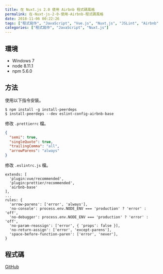 ```yaml
---
title: 在 Nuxt.js 2.0 使用 Airbnb 程式碼風格
permalink: 在-Nuxt-js-2-0-使用-Airbnb-程式碼風格
date: 2018-11-06 00:22:26
tags: ["程式寫作", "JavaScript", "Vue.js", "Nuxt.js", "JSLint", "Airbnb"]
categories: ["程式寫作", "JavaScript", "Nuxt.js"]
---
```


## 環境
- Windows 7
- node 8.11.1
- npm 5.6.0

## 方法
使用以下指令安裝。
```
$ npm install -g install-peerdeps
$ install-peerdeps --dev eslint-config-airbnb-base
```

修改 `.prettierrc` 檔。
```JSON
{
  "semi": true,
  "singleQuote": true,
  "trailingComma": "all",
  "arrowParens": "always"
}
```

修改 `.eslintrc.js` 檔。
```JS
extends: [
  'plugin:vue/recommended',
  'plugin:prettier/recommended',
  'airbnb-base'
],
...
rules: {
  'arrow-parens': ['error', 'always'],
  'no-console': process.env.NODE_ENV === 'production' ? 'error' : 'off',
  'no-debugger': process.env.NODE_ENV === 'production' ? 'error' : 'off',
  'no-param-reassign': ['error', { 'props': false }],
  'no-return-assign': ['error', 'except-parens'],
  'space-before-function-paren': ['error', 'never'],
}
```

## 程式碼
[GitHub](https://github.com/memochou1993/nuxt-airbnb)